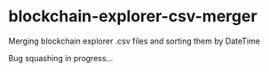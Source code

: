 # blockchain-explorer-csv-merger
Merging blockchain explorer .csv files and sorting them by DateTime

Bug squashing in progress...
